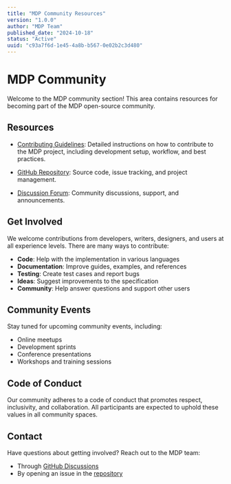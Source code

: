 ```yaml
---
title: "MDP Community Resources"
version: "1.0.0"
author: "MDP Team"
published_date: "2024-10-18"
status: "Active"
uuid: "c93a7f6d-1e45-4a8b-b567-0e02b2c3d480"
---
```


# MDP Community

Welcome to the MDP community section! This area contains resources for becoming part of the MDP open-source community.

## Resources

- [Contributing Guidelines](contributing.md): Detailed instructions on how to contribute to the MDP project, including development setup, workflow, and best practices.

- [GitHub Repository](https://github.com/greyhaven-ai/mdp): Source code, issue tracking, and project management.

- [Discussion Forum](https://github.com/greyhaven-ai/mdp/discussions): Community discussions, support, and announcements.

## Get Involved

We welcome contributions from developers, writers, designers, and users at all experience levels. There are many ways to contribute:

- **Code**: Help with the implementation in various languages
- **Documentation**: Improve guides, examples, and references
- **Testing**: Create test cases and report bugs
- **Ideas**: Suggest improvements to the specification
- **Community**: Help answer questions and support other users

## Community Events

Stay tuned for upcoming community events, including:

- Online meetups
- Development sprints
- Conference presentations
- Workshops and training sessions

## Code of Conduct

Our community adheres to a code of conduct that promotes respect, inclusivity, and collaboration. All participants are expected to uphold these values in all community spaces.

## Contact

Have questions about getting involved? Reach out to the MDP team:

- Through [GitHub Discussions](https://github.com/greyhaven-ai/mdp/discussions)
- By opening an issue in the [repository](https://github.com/greyhaven-ai/mdp/issues) 